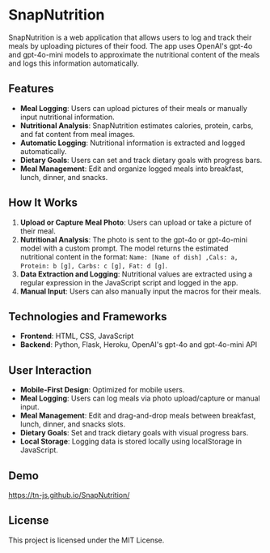 # SnapNutrition

SnapNutrition is a web application that allows users to log and track their meals by uploading pictures of their food. The app uses OpenAI's gpt-4o and gpt-4o-mini models to approximate the nutritional content of the meals and logs this information automatically.

## Features

- **Meal Logging**: Users can upload pictures of their meals or manually input nutritional information.
- **Nutritional Analysis**: SnapNutrition estimates calories, protein, carbs, and fat content from meal images.
- **Automatic Logging**: Nutritional information is extracted and logged automatically.
- **Dietary Goals**: Users can set and track dietary goals with progress bars.
- **Meal Management**: Edit and organize logged meals into breakfast, lunch, dinner, and snacks.

## How It Works

1. **Upload or Capture Meal Photo**: Users can upload or take a picture of their meal.
2. **Nutritional Analysis**: The photo is sent to the gpt-4o or gpt-4o-mini model with a custom prompt. The model returns the estimated nutritional content in the format: `Name: [Name of dish] ,Cals: a, Protein: b [g], Carbs: c [g], Fat: d [g]`.
3. **Data Extraction and Logging**: Nutritional values are extracted using a regular expression in the JavaScript script and logged in the app.
4. **Manual Input**: Users can also manually input the macros for their meals.

## Technologies and Frameworks

- **Frontend**: HTML, CSS, JavaScript
- **Backend**: Python, Flask, Heroku, OpenAI's gpt-4o and gpt-4o-mini API

## User Interaction

- **Mobile-First Design**: Optimized for mobile users.
- **Meal Logging**: Users can log meals via photo upload/capture or manual input.
- **Meal Management**: Edit and drag-and-drop meals between breakfast, lunch, dinner, and snacks slots.
- **Dietary Goals**: Set and track dietary goals with visual progress bars.
- **Local Storage**: Logging data is stored locally using localStorage in JavaScript.

## Demo

https://tn-js.github.io/SnapNutrition/

## License

This project is licensed under the MIT License.
